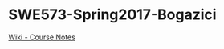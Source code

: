 # SWE573-Spring2017-Bogazici

[Wiki - Course Notes](https://github.com/gokceyucel/SWE573-Spring2017-Bogazici/wiki/Course-Notes)

